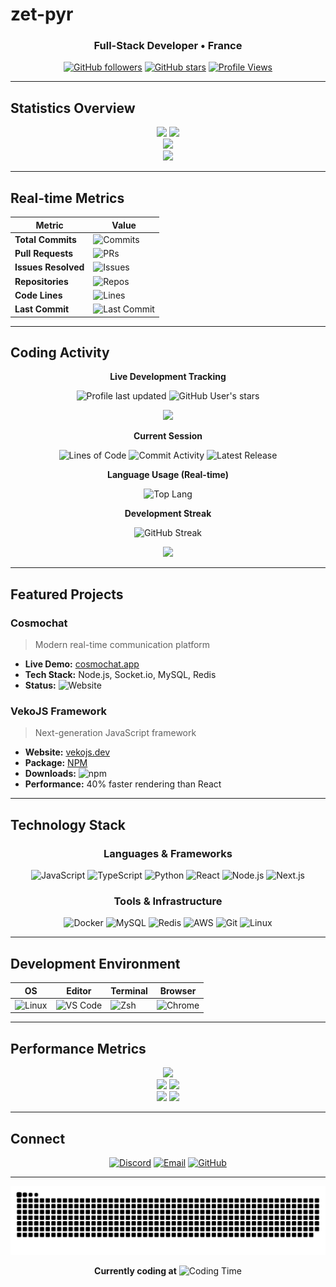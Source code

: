 # zet-pyr

<div align="center">
  <h3>Full-Stack Developer • France</h3>
  
  [![GitHub followers](https://img.shields.io/github/followers/zet-pyr?style=for-the-badge&color=0366d6)](https://github.com/zet-pyr)
  [![GitHub stars](https://img.shields.io/github/stars/zet-pyr?style=for-the-badge&color=0366d6)](https://github.com/zet-pyr)
  [![Profile Views](https://komarev.com/ghpvc/?username=zet-pyr&style=for-the-badge&color=0366d6)](https://github.com/zet-pyr)
</div>

---

## Statistics Overview

<div align="center">
  <img height="180em" src="https://github-readme-stats-sigma-five.vercel.app/api?username=zet-pyr&show_icons=true&theme=github_dark&include_all_commits=true&count_private=true&hide_border=true&bg_color=0d1117"/>
  <img height="180em" src="https://github-readme-stats-sigma-five.vercel.app/api/top-langs/?username=zet-pyr&layout=compact&theme=github_dark&hide_border=true&bg_color=0d1117"/>
</div>

<div align="center">
  <img src="https://github-readme-streak-stats.herokuapp.com/?user=zet-pyr&theme=github-dark-blue&hide_border=true&background=0d1117"/>
</div>

<div align="center">
  <img src="https://github-readme-activity-graph.vercel.app/graph?username=zet-pyr&theme=github-compact&hide_border=true&bg_color=0d1117&color=58a6ff&line=58a6ff&point=f0f6fc"/>
</div>

---

## Real-time Metrics

<div align="center">
  
| Metric | Value |
|--------|-------|
| **Total Commits** | ![Commits](https://img.shields.io/badge/dynamic/json?url=https://api.github.com/search/commits?q=author:zet-pyr&query=$.total_count&label=commits&style=flat-square&color=58a6ff) |
| **Pull Requests** | ![PRs](https://img.shields.io/badge/dynamic/json?url=https://api.github.com/search/issues?q=author:zet-pyr+type:pr&query=$.total_count&label=pull%20requests&style=flat-square&color=58a6ff) |
| **Issues Resolved** | ![Issues](https://img.shields.io/badge/dynamic/json?url=https://api.github.com/search/issues?q=author:zet-pyr+type:issue+is:closed&query=$.total_count&label=issues&style=flat-square&color=58a6ff) |
| **Repositories** | ![Repos](https://img.shields.io/badge/dynamic/json?url=https://api.github.com/users/zet-pyr&query=$.public_repos&label=repositories&style=flat-square&color=58a6ff) |
| **Code Lines** | ![Lines](https://img.shields.io/tokei/lines/github/zet-pyr/zet-pyr?style=flat-square&color=58a6ff) |
| **Last Commit** | ![Last Commit](https://img.shields.io/github/last-commit/zet-pyr/zet-pyr?style=flat-square&color=58a6ff) |

</div>

---

## Coding Activity

<div align="center">

**Live Development Tracking**

![Profile last updated](https://img.shields.io/github/last-commit/zet-pyr/zet-pyr?label=Profile%20Updated&style=flat-square&color=58a6ff)
![GitHub User's stars](https://img.shields.io/github/stars/zet-pyr?style=flat-square&color=58a6ff&label=Total%20Stars)

</div>

<div align="center">
<img src="https://github-readme-stats.vercel.app/api?username=zet-pyr&show_icons=true&theme=github_dark&include_all_commits=true&count_private=true&hide_border=true&bg_color=0d1117&cache_seconds=1800"/>
</div>

<div align="center">

**Current Session**

![Lines of Code](https://img.shields.io/tokei/lines/github/zet-pyr/zet-pyr?style=flat-square&color=58a6ff&label=Total%20Lines)
![Commit Activity](https://img.shields.io/github/commit-activity/w/zet-pyr/zet-pyr?style=flat-square&color=58a6ff&label=Commits%20This%20Week)
![Latest Release](https://img.shields.io/github/v/release/zet-pyr/zet-pyr?style=flat-square&color=58a6ff&label=Latest%20Version)

</div>

<div align="center">

**Language Usage (Real-time)**

![Top Lang](https://github-readme-stats.vercel.app/api/top-langs/?username=zet-pyr&layout=compact&theme=github_dark&hide_border=true&bg_color=0d1117&cache_seconds=1800&langs_count=8)

**Development Streak**

![GitHub Streak](https://streak-stats.demolab.com/?user=zet-pyr&theme=github-dark-blue&hide_border=true&background=0d1117&cache_seconds=1800)

</div>

<div align="center">
  <img src="https://github.com/zet-pyr/zet-pyr/blob/output/github-contribution-grid-snake-dark.svg"/>
</div>

---

## Featured Projects

### **Cosmochat**
> Modern real-time communication platform
- **Live Demo:** [cosmochat.app](https://cosmochat.app/)
- **Tech Stack:** Node.js, Socket.io, MySQL, Redis
- **Status:** ![Website](https://img.shields.io/website?url=https://cosmochat.app&style=flat-square)

### **VekoJS Framework**
> Next-generation JavaScript framework
- **Website:** [vekojs.dev](https://vekojs.dev/)
- **Package:** [NPM](https://npmjs.com/package/veko)
- **Downloads:** ![npm](https://img.shields.io/npm/dt/veko?style=flat-square&color=cb3837)
- **Performance:** 40% faster rendering than React

---

## Technology Stack

<div align="center">

### Languages & Frameworks
![JavaScript](https://img.shields.io/badge/JavaScript-F7DF1E?style=flat-square&logo=javascript&logoColor=black)
![TypeScript](https://img.shields.io/badge/TypeScript-3178C6?style=flat-square&logo=typescript&logoColor=white)
![Python](https://img.shields.io/badge/Python-3776AB?style=flat-square&logo=python&logoColor=white)
![React](https://img.shields.io/badge/React-61DAFB?style=flat-square&logo=react&logoColor=black)
![Node.js](https://img.shields.io/badge/Node.js-339933?style=flat-square&logo=node.js&logoColor=white)
![Next.js](https://img.shields.io/badge/Next.js-000000?style=flat-square&logo=next.js&logoColor=white)

### Tools & Infrastructure
![Docker](https://img.shields.io/badge/Docker-2496ED?style=flat-square&logo=docker&logoColor=white)
![MySQL](https://img.shields.io/badge/MySQL-4479A1?style=flat-square&logo=mysql&logoColor=white)
![Redis](https://img.shields.io/badge/Redis-DC382D?style=flat-square&logo=redis&logoColor=white)
![AWS](https://img.shields.io/badge/AWS-232F3E?style=flat-square&logo=amazonaws&logoColor=white)
![Git](https://img.shields.io/badge/Git-F05032?style=flat-square&logo=git&logoColor=white)
![Linux](https://img.shields.io/badge/Linux-FCC624?style=flat-square&logo=linux&logoColor=black)

</div>

---

## Development Environment

<div align="center">
  
| **OS** | **Editor** | **Terminal** | **Browser** |
|--------|------------|--------------|-------------|
| ![Linux](https://img.shields.io/badge/Linux-FCC624?style=flat-square&logo=linux&logoColor=black) | ![VS Code](https://img.shields.io/badge/VS%20Code-007ACC?style=flat-square&logo=visualstudiocode&logoColor=white) | ![Zsh](https://img.shields.io/badge/Zsh-F15A24?style=flat-square&logo=zsh&logoColor=white) | ![Chrome](https://img.shields.io/badge/Chrome-4285F4?style=flat-square&logo=googlechrome&logoColor=white) |

</div>

---

## Performance Metrics

<div align="center">
  <img src="https://github-profile-summary-cards.vercel.app/api/cards/profile-details?username=zet-pyr&theme=github_dark"/>
</div>

<div align="center">
  <img src="https://github-profile-summary-cards.vercel.app/api/cards/repos-per-language?username=zet-pyr&theme=github_dark"/>
  <img src="https://github-profile-summary-cards.vercel.app/api/cards/most-commit-language?username=zet-pyr&theme=github_dark"/>
</div>

<div align="center">
  <img src="https://github-profile-summary-cards.vercel.app/api/cards/stats?username=zet-pyr&theme=github_dark"/>
  <img src="https://github-profile-summary-cards.vercel.app/api/cards/productive-time?username=zet-pyr&theme=github_dark&utcOffset=1"/>
</div>

---

## Connect

<div align="center">
  
[![Discord](https://img.shields.io/badge/Discord-7289DA?style=for-the-badge&logo=discord&logoColor=white)](https://discord.gg/zetchatori)
[![Email](https://img.shields.io/badge/Email-0078D4?style=for-the-badge&logo=microsoftoutlook&logoColor=white)](mailto:zetchatori_view@outlook.fr)
[![GitHub](https://img.shields.io/badge/GitHub-181717?style=for-the-badge&logo=github&logoColor=white)](https://github.com/zet-pyr)

</div>

---

<div align="center">
  <img src="https://raw.githubusercontent.com/Platane/snk/output/github-contribution-grid-snake-dark.svg"/>
  
  **Currently coding at** ![Coding Time](https://img.shields.io/badge/dynamic/json?url=https://api.github.com/users/zet-pyr&query=$.updated_at&label=last%20seen&style=flat-square&color=58a6ff)
</div>
